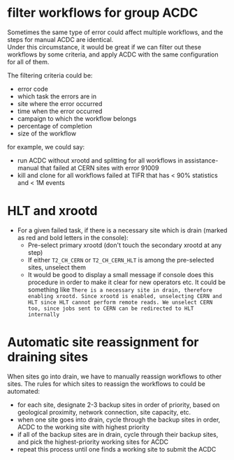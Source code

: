 # filter workflows for group ACDC

Sometimes the same type of error could affect multiple workflows, and the steps for manual ACDC are identical.  
Under this circumstance, it would be great if we can filter out these workflows by some criteria,
and apply ACDC with the same configuration for all of them.

The filtering criteria could be:
-   error code
-   which task the errors are in
-   site where the error occurred
-   time when the error occurred
-   campaign to which the workflow belongs
-   percentage of completion
-   size of the workflow

for example, we could say:
-   run ACDC without xrootd and splitting for all workflows in assistance-manual that failed at CERN sites with error 91009
-   kill and clone for all workflows failed at TIFR that has < 90% statistics and < 1M events

# HLT and xrootd

-   For a given failed task, if there is a necessary site which is drain (marked as red and bold letters in the console):
    -   Pre-select primary xrootd (don't touch the secondary xrootd at any step)
    -   If either `T2_CH_CERN` or `T2_CH_CERN_HLT` is among the pre-selected sites, unselect them
    -   It would be good to display a small message if console does this procedure in order to make it clear for new operators etc. It could be something like `There is a necessary site in drain, therefore enabling xrootd. Since xrootd is enabled, unselecting CERN and HLT since HLT cannot perform remote reads. We unselect CERN too, since jobs sent to CERN can be redirected to HLT internally`

# Automatic site reassignment for draining sites
When sites go into drain, we have to manually reassign workflows to other sites. The rules for which sites to reassign the workflows to could be automated:

-   for each site, designate 2-3 backup sites in order of priority, based on geological proximity, network connection, site capacity, etc.
-   when one site goes into drain, cycle through the backup sites in order, ACDC to the working site with highest priority 
-   if all of the backup sites are in drain, cycle through their backup sites, and pick the highest-priority working sites for ACDC
-   repeat this process until one finds a working site to submit the ACDC
